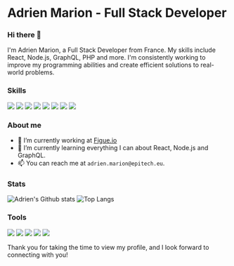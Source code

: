 # Adrien Marion - Full Stack Developer

### Hi there 👋 

I'm Adrien Marion, a Full Stack Developer from France. My skills include React, Node.js, GraphQL, PHP and more. I'm consistently working to improve my programming abilities and create efficient solutions to real-world problems. 

### Skills

<p align="left">
  <img src="https://img.shields.io/badge/TypeScript-007ACC?style=for-the-badge&logo=typescript&logoColor=white" />
  <img src="https://img.shields.io/badge/-JavaScript-yellow?style=for-the-badge&logo=javascript&logoColor=white" />
  <img src="https://img.shields.io/badge/-React-blue?style=for-the-badge&logo=react&logoColor=white" />
  <img src="https://img.shields.io/badge/-Node.js-green?style=for-the-badge&logo=node.js&logoColor=white" />
  <img src="https://img.shields.io/badge/-GraphQL-pink?style=for-the-badge&logo=graphql&logoColor=white" />
  <img src="https://img.shields.io/badge/-HTML-orange?style=for-the-badge&logo=html5&logoColor=white" />
  <img src="https://img.shields.io/badge/-CSS-blueviolet?style=for-the-badge&logo=css3&logoColor=white" />
  <img src="https://img.shields.io/badge/-PHP-purple?style=for-the-badge&logo=php&logoColor=white" />
</p>

### About me

- 🔭 I’m currently working at [Figue.io](https://www.figue.io/)
- 🌱 I’m currently learning everything I can about React, Node.js and GraphQL.
- 📫 You can reach me at `adrien.marion@epitech.eu`.

### Stats

![Adrien's Github stats](https://github-readme-stats.vercel.app/api?username=adrimarn&show_icons=true)
![Top Langs](https://github-readme-stats.vercel.app/api/top-langs/?username=adrimarn&layout=compact)


### Tools

<p>
  <img src="https://img.shields.io/badge/IntelliJ_IDEA-000000.svg?style=for-the-badge&logo=intellij-idea&logoColor=white" />
 <img src="https://img.shields.io/badge/Vercel-000000?style=for-the-badge&logo=vercel&logoColor=white" />
  <img src="https://img.shields.io/badge/prettier-1A2C34?style=for-the-badge&logo=prettier&logoColor=F7BA3E" />
  <img src="https://img.shields.io/badge/Tailwind_CSS-38B2AC?style=for-the-badge&logo=tailwind-css&logoColor=white" />
<img src="https://img.shields.io/badge/Adobe%20Photoshop-31A8FF?style=for-the-badge&logo=Adobe%20Photoshop&logoColor=black" />
</p>

Thank you for taking the time to view my profile, and I look forward to connecting with you! 
